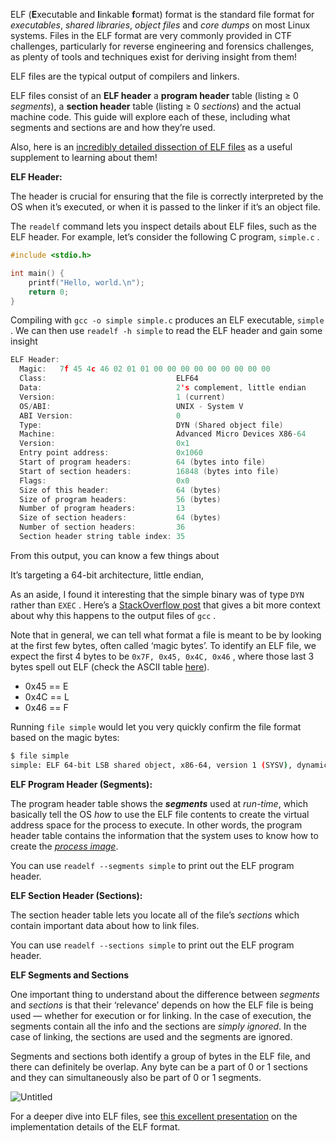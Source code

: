 ELF (**E**xecutable and **l**inkable **f**ormat) format is the standard file format for *executables*, *shared libraries*, *object files* and *core dumps* on most Linux systems. Files in the ELF format are very commonly provided in CTF challenges, particularly for reverse engineering and forensics challenges, as plenty of tools and techniques exist for deriving insight from them!

ELF files are the typical output of compilers and linkers.

ELF files consist of an **ELF header** a **program header** table (listing ≥ 0 *segments*), a **section header** table (listing ≥ 0 *sections*) and the actual machine code. This guide will explore each of these, including what segments and sections are and how they’re used.

Also, here is an [incredibly detailed dissection of ELF files](https://upload.wikimedia.org/wikipedia/commons/thumb/e/e4/ELF_Executable_and_Linkable_Format_diagram_by_Ange_Albertini.png/1920px-ELF_Executable_and_Linkable_Format_diagram_by_Ange_Albertini.png) as a useful supplement to learning about them!

**ELF Header:**

The header is crucial for ensuring that the file is correctly interpreted by the OS when it’s executed, or when it is passed to the linker if it’s an object file.

The `readelf` command lets you inspect details about ELF files, such as the ELF header. For example, let’s consider the following C program, `simple.c` .

```c
#include <stdio.h>

int main() {
    printf("Hello, world.\n");
    return 0;
}
```

Compiling with `gcc -o simple simple.c` produces an ELF executable, `simple` . We can then use `readelf -h simple` to read the ELF header and gain some insight 

```c
ELF Header:
  Magic:   7f 45 4c 46 02 01 01 00 00 00 00 00 00 00 00 00 
  Class:                             ELF64
  Data:                              2's complement, little endian
  Version:                           1 (current)
  OS/ABI:                            UNIX - System V
  ABI Version:                       0
  Type:                              DYN (Shared object file)
  Machine:                           Advanced Micro Devices X86-64
  Version:                           0x1
  Entry point address:               0x1060
  Start of program headers:          64 (bytes into file)
  Start of section headers:          16848 (bytes into file)
  Flags:                             0x0
  Size of this header:               64 (bytes)
  Size of program headers:           56 (bytes)
  Number of program headers:         13
  Size of section headers:           64 (bytes)
  Number of section headers:         36
  Section header string table index: 35
```

From this output, you can know a few things about 

It’s targeting a 64-bit architecture, little endian, 

As an aside, I found it interesting that the simple binary was of type `DYN` rather than `EXEC` . Here’s a [StackOverflow post](https://stackoverflow.com/questions/34519521/why-does-gcc-create-a-shared-object-instead-of-an-executable-binary-according-to) that gives a bit more context about why this happens to the output files of `gcc` .

Note that in general, we can tell what format a file is meant to be by looking at the first few bytes, often called ‘magic bytes’. To identify an ELF file, we expect the first 4 bytes to be `0x7F, 0x45, 0x4C, 0x46` , where those last 3 bytes spell out ELF (check the ASCII table [here](https://www.rapidtables.com/code/text/ascii-table.html)).

* 0x45 == E
* 0x4C == L
* 0x46 == F

Running `file simple` would let you very quickly confirm the file format based on the magic bytes:

```bash
$ file simple
simple: ELF 64-bit LSB shared object, x86-64, version 1 (SYSV), dynamically linked, interpreter /lib64/ld-linux-x86-64.so.2, BuildID[sha1]=d9da8c1d5941118dd1869a0d32eb8a0ad01865d2, for GNU/Linux 3.2.0, with debug_info, not stripped
```

**ELF Program Header (Segments):**

The program header table shows the ***segments*** used at *run-time*, which basically tell the OS *how* to use the ELF file contents to create the virtual address space for the process to execute. In other words, the program header table contains the information that the system uses to know how to create the [*process image*](https://stackoverflow.com/questions/41865240/whats-the-difference-between-a-process-and-a-process-image).

You can use `readelf --segments simple` to print out the ELF program header.

**ELF Section Header (Sections):**

The section header table lets you locate all of the file’s *sections* which contain important data about how to link files.

You can use `readelf --sections simple` to print out the ELF program header.

**ELF Segments and Sections**

One important thing to understand about the difference between *segments* and *sections* is that their ‘relevance’ depends on how the ELF file is being used — whether for execution or for linking. In the case of execution, the segments contain all the info and the sections are *simply ignored*. In the case of linking, the sections are used and the segments are ignored. 

Segments and sections both identify a group of bytes in the ELF file, and there can definitely be overlap. Any byte can be a part of 0 or 1 sections and they can simultaneously also be part of 0 or 1 segments.

![Untitled](https://s3.us-west-2.amazonaws.com/secure.notion-static.com/7ff40e6b-8bb8-4b65-a1ae-aaea1005667b/Untitled.png?X-Amz-Algorithm=AWS4-HMAC-SHA256&X-Amz-Content-Sha256=UNSIGNED-PAYLOAD&X-Amz-Credential=AKIAT73L2G45EIPT3X45%2F20220410%2Fus-west-2%2Fs3%2Faws4_request&X-Amz-Date=20220410T012656Z&X-Amz-Expires=86400&X-Amz-Signature=9e1adb961abb360dff1368ef52c8fd4bb1f7e30c7f7bf3735b7a1338078745eb&X-Amz-SignedHeaders=host&response-content-disposition=filename%20%3D%22Untitled.png%22&x-id=GetObject)

For a deeper dive into ELF files, see [this excellent presentation](https://www.youtube.com/watch?v=nC1U1LJQL8o&ab_channel=stacksmashing) on the implementation details of the ELF format.
